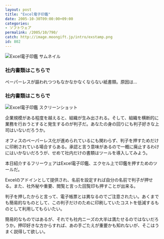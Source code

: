 ```yaml
---
layout: post
title: "Excel電子印鑑"
date: 2005-10-30T09:00:00+09:00
categories:
- ソフトウェア
permalink: /2005/10/790/
catch: http://image.moongift.jp/intro/exstamp.png
id: 802
---
```

 ![Excel電子印鑑 サムネイル](http://image.moongift.jp/intro/exstamp.s.png "Excel電子印鑑 サムネイル")
  

### 社内書類はこちらで
  
ペーパーレスが謳われつつもなかなかなくならない紙書類。原因は…  
<!--more-->  

### 社内書類はこちらで
  

![Excel電子印鑑 スクリーンショット](http://image.moongift.jp/intro/exstamp.png "Excel電子印鑑 スクリーンショット")

  

企業規模がある程度を越えると、組織が生み出される。そして、組織を横断的に業務を行おうとすると発生するのが判子だ。あなたの身の回りにも判子好きな上司はいないだろうか。

  

オフィスのペーパーレス化が進められているにも関わらず、判子を押すためだけに印刷されている場合すらある。承認と言う意味があるので一概に廃止するわけにはいかないだろうが、せめて社内だけの書類はツールを導入してみよう。

  

本日紹介するフリーウェアはExcel電子印鑑、エクセル上で印鑑を押すためのツールだ。

  

Excelのアドインとして提供され、名前を設定すれば自分の名前で判子が押せる。また、社外秘や重要、閲覧と言った回覧印も押すことが出来る。

  

判子を押したからと言って、電子帳票とは異なるのでご注意されたい。あくまでも簡易的なものとして、この判子だけのために印刷していたコストを低減するものとして利用してもらいたい。

  

簡易的なものではあるが、それでも社内ニーズの大半は満たせるのではないだろうか。押印好きな方からすれば、あの手ごたえが重要かも知れないが、そこはうまく説得して欲しい。

